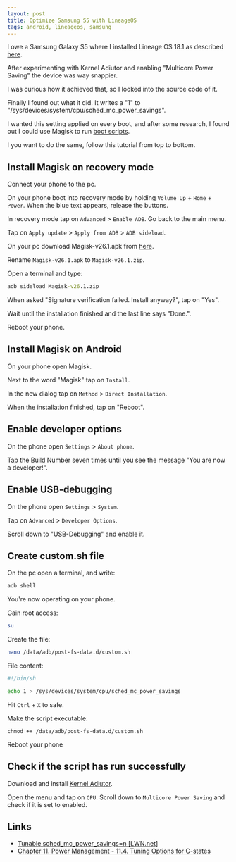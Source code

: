 ```yaml
---
layout: post
title: Optimize Samsung S5 with LineageOS
tags: android, lineageos, samsung
---
```


I owe a Samsung Galaxy S5 where I installed Lineage OS 18.1 as described [here](https://wiki.lineageos.org/devices/klte/install).

After experimenting with Kernel Adiutor and enabling "Multicore Power Saving" the device was way snappier.

I was curious how it achieved that, so I looked into the source code of it.

Finally I found out what it did. It writes a "1" to "/sys/devices/system/cpu/sched_mc_power_savings".

I wanted this setting applied on every boot, and after some research, I found out I could use Magisk to run [boot scripts](https://topjohnwu.github.io/Magisk/guides.html#boot-scripts).

I you want to do the same, follow this tutorial from top to bottom.

## Install Magisk on recovery mode

Connect your phone to the pc.

On your phone boot into recovery mode by holding `Volume Up` + `Home` + `Power`. When the blue text appears, release the buttons.

In recovery mode tap on `Advanced` > `Enable ADB`. Go back to the main menu.

Tap on `Apply update` > `Apply from ADB` > `ADB sideload`.

On your pc download Magisk-v26.1.apk from [here](https://github.com/topjohnwu/Magisk/releases/download/v26.1/Magisk-v26.1.apk).

Rename `Magisk-v26.1.apk` to `Magisk-v26.1.zip`.

Open a terminal and type:

```cmd
adb sideload Magisk-v26.1.zip
```

When asked "Signature verification failed. Install anyway?", tap on "Yes".

Wait until the installation finished and the last line says "Done.".

Reboot your phone.

## Install Magisk on Android

On your phone open Magisk.

Next to the word "Magisk" tap on `Install`.

In the new dialog tap on `Method` > `Direct Installation`.

When the installation finished, tap on "Reboot".

## Enable developer options

On the phone open `Settings` > `About phone`.

Tap the Build Number seven times until you see the message "You are now a developer!".

## Enable USB-debugging

On the phone open `Settings` > `System`.

Tap on `Advanced` > `Developer Options`.

Scroll down to "USB-Debugging" and enable it.

## Create custom.sh file

On the pc open a terminal, and write:

```cmd
adb shell
```

You're now operating on your phone.

Gain root access:

```bash
su
```

Create the file:

```bash
nano /data/adb/post-fs-data.d/custom.sh
```

File content:

```bash
#!/bin/sh

echo 1 > /sys/devices/system/cpu/sched_mc_power_savings
```

Hit `Ctrl` + `X` to safe.

Make the script executable:

```
chmod +x /data/adb/post-fs-data.d/custom.sh
```

Reboot your phone

## Check if the script has run successfully

Download and install [Kernel Adiutor](https://f-droid.org/packages/com.nhellfire.kerneladiutor/).

Open  the menu and tap on `CPU`. Scroll down to `Multicore Power Saving` and check if it is set to enabled.


## Links

 - [Tunable sched_mc_power_savings=n [LWN.net]](https://lwn.net/Articles/297306/)
 - [Chapter 11. Power Management - 11.4. Tuning Options for C-states](http://www.vorkon.de/SU1210.001/drittanbieter/Dokumentation/openSUSE_11.4/manual/cha.tuning.power.html#sec.tuning.power.c-states.options)
